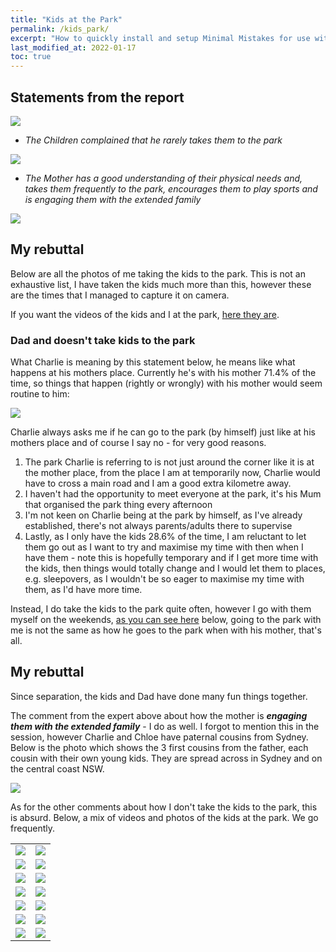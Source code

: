 ```yaml
---
title: "Kids at the Park"
permalink: /kids_park/
excerpt: "How to quickly install and setup Minimal Mistakes for use with GitHub Pages."
last_modified_at: 2022-01-17
toc: true
---
```


[//]: # (margin:top right bottom left)
## Statements from the report
![](../blobs/kidstothepark/report_kidspark1.png)

- *The Children complained that he rarely takes them to the park*

![](../blobs/kidstothepark/report_kidspark2.png)

- *The Mother has a good understanding of their physical needs and, takes them frequently to the park, encourages them to play sports and is engaging them with the extended family*

![](../blobs/kidstothepark/report_kidspark3.png)

## My rebuttal 

Below are all the photos of me taking the kids to the park. This is not an exhaustive list, I have taken the kids much more than this, however these are the times that I managed to capture it on camera.

If you want the videos of the kids and I at the park, [here they are](/marcseparation/kids_park_videos/).

### Dad and doesn't take kids to the park

What Charlie is meaning by this statement below, he means like what happens at his mothers place. Currently he's with his mother 71.4% of the time, so things that happen (rightly or wrongly) with his mother would seem routine to him:

![](../blobs/apexparenting/repoart_charlie_park_dad1.png)

Charlie always asks me if he can go to the park (by himself) just like at his mothers place and of course I say no - for very good reasons. 

1. The park Charlie is referring to is not just around the corner like it is at the mother place, from the place I am at temporarily now, Charlie would have to cross a main road and I am a good extra kilometre away.
2. I haven't had the opportunity to meet everyone at the park, it's his Mum that organised the park thing every afternoon
3. I'm not keen on Charlie being at the park by himself, as I've already established, there's not always parents/adults there to supervise
4. Lastly, as I only have the kids 28.6% of the time, I am reluctant to let them go out as I want to try and maximise my time with then when I have them - note this is hopefully temporary and if I get more time with the kids, then things would totally change and I would let them to places, e.g. sleepovers, as I wouldn't be so eager to maximise my time with them, as I'd have more time.

Instead, I do take the kids to the park quite often, however I go with them myself on the weekends, [as you can see here](/marcseparation/kids_park/#my-rebuttal) below, going to the park with me is not the same as how he goes to the park when with his mother, that's all. 

## My rebuttal

Since separation, the kids and Dad have done many fun things together.

The comment from the expert above about how the mother is ***engaging them with the extended family*** - I do as well. I forgot to mention this in the session, however Charlie and Chloe have paternal cousins from Sydney. Below is the photo which shows the 3 first cousins from the father, each cousin with their own young kids. They are spread across in Sydney and on the central coast NSW.

![](../blobs/park/Picture49.png)

As for the other comments about how I don't take the kids to the park, this is absurd. Below, a mix of videos and photos of the kids at the park. We go frequently.

|  |  |
| ----------- | ----------- |
| ![](../blobs/park/Picture50.png) | ![](../blobs/park/Picture51.png) |
| ![](../blobs/park/Picture52.png) | ![](../blobs/park/Picture53.png) |
| ![](../blobs/park/Picture54.png) | ![](../blobs/park/Picture55.png) |
| ![](../blobs/park/Picture56.png) | ![](../blobs/park/Picture57.png) |
| ![](../blobs/park/Picture58.png) | ![](../blobs/park/Picture59.png) |
| ![](../blobs/park/Picture60.png) | ![](../blobs/park/Picture61.png) |
| ![](../blobs/park/Picture62.png) | ![](../blobs/park/Picture63.png) |
